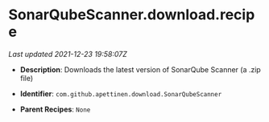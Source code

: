 # SonarQubeScanner.download.recipe

_Last updated 2021-12-23 19:58:07Z_

- **Description**: Downloads the latest version of SonarQube Scanner (a .zip file)

- **Identifier**: `com.github.apettinen.download.SonarQubeScanner`

- **Parent Recipes**: `None`